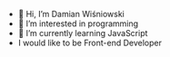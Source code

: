 - 👋 Hi, I’m Damian Wiśniowski
- 👀 I’m interested in programming
- 🌱 I’m currently learning JavaScript
- I would like to be Front-end Developer

<!---
cherryy102/cherryy102 is a ✨ special ✨ repository because its `README.md` (this file) appears on your GitHub profile.
You can click the Preview link to take a look at your changes.
--->
